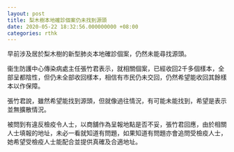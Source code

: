 ```yaml
---
layout: post
title: 梨木樹本地確診個案仍未找到源頭
date: 2020-05-22 18:32:56.000000000 +08:00
categories: rthk
---
```


早前涉及居於梨木樹的新型肺炎本地確診個案，仍然未能尋找源頭。

衞生防護中心傳染病處主任張竹君表示，就相關個案，已經收回2千多個樣本，全部呈都陰性，但仍未全部收回樣本，相信有巿民仍未交回，仍然希望能收回其餘樣本以作保障。

張竹君說，雖然希望能找到源頭，但就像過往情況，有可能未能找到，希望是表示並無擴散情況。 

被問到有違反檢疫令人士，以商舖作為呈報地點是否不妥，張竹君回應，由於相關人士填報的地址，未必一看就知道有問題，如果知道有問題亦會追問受檢疫人士，她希望受檢疫人士能配合並提供真確及合適地址。
